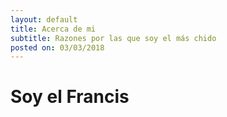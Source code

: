 ```yaml
---
layout: default
title: Acerca de mi
subtitle: Razones por las que soy el más chido
posted on: 03/03/2018
---
```


# Soy el Francis
